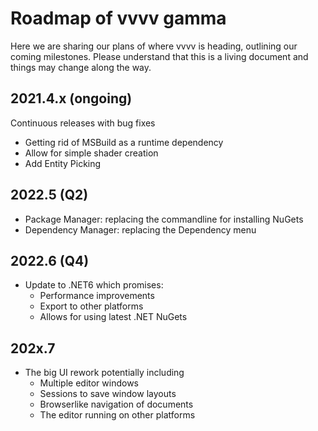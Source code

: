 # Roadmap of vvvv gamma

Here we are sharing our plans of where vvvv is heading, outlining our coming milestones. Please understand that this is a living document and things may change along the way.

## 2021.4.x (ongoing)
Continuous releases with bug fixes
* Getting rid of MSBuild as a runtime dependency
* Allow for simple shader creation
* Add Entity Picking

## 2022.5 (Q2)
* Package Manager: replacing the commandline for installing NuGets
* Dependency Manager: replacing the Dependency menu

## 2022.6 (Q4)
* Update to .NET6 which promises:
  * Performance improvements 
  * Export to other platforms
  * Allows for using latest .NET NuGets
  
## 202x.7
* The big UI rework potentially including
  * Multiple editor windows
  * Sessions to save window layouts
  * Browserlike navigation of documents
  * The editor running on other platforms